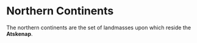 # Northern Continents

The northern continents are the set of landmasses upon which reside the **Atskenap**.